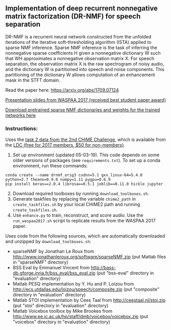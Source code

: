 ## Implementation of deep recurrent nonnegative matrix factorization (DR-NMF) for speech separation

DR-NMF is a recurrent neural network constructed from the unfolded iterations of the iterative soft-thresholding algorithm (ISTA) applied to sparse NMF inference. Sparse NMF inference is the task of inferring the nonnegative sparse coefficients H given a nonnegative dictionary W such that WH approximates a nonnegative observation matrix X. For speech separation, the observation matrix X is the raw spectrogram of noisy audio, and the dictionary W is partitioned into speech and noise components. This partitioning of the dictionary W allows computation of an enhancement mask in the STFT domain.

Read the paper here: https://arxiv.org/abs/1709.07124

[Presentation slides from WASPAA 2017 (received best student paper award)](https://www.dropbox.com/s/mib76xfwepuclwd/waspaa2017_drnmf.pdf?dl=0)

[Download pretrained sparse NMF dictionaries and weights for the trained networks here](https://www.dropbox.com/s/u8bsw5orkw2l73s/pretrained_models.zip?dl=1)

### Instructions:

Uses the [task 2 data from the 2nd CHiME Challenge](http://spandh.dcs.shef.ac.uk/chime_challenge/chime2013/chime2_task2.html), which is available from the [LDC (free for 2017 members, $50 for non-members)](https://catalog.ldc.upenn.edu/LDC2017S10).

1) Set up environment (updated 05-03-19). This code depends on some older versions of packages (see `requirements.txt`). To set up a conda environment, run these commands:
```
conda create --name drnmf_orig3 cudnn=5.1 gxx_linux-64=5.4.0 python=2.7 theano=0.9.0 numpy=1.11 pygpu=0.6.9
pip install keras==2.0.4 librosa==0.5.1 joblib==0.11.0 hickle jupyter
```
2) Download required toolboxes by running `download_toolboxes.sh`.
3) Generate taskfiles by replacing the variable `chime2_path` in `create_taskfiles.sh` by your local CHiME2 path and running `create_taskfiles.sh`.
4) Use `enhance.py` to train, reconstruct, and score audio. Use the `run_waspaa2017.sh` script to replicate results from the WASPAA 2017 paper.

Uses code from the following sources, which are automatically downloaded and unzipped by `download_toolboxes.sh`:
- sparseNMF by Jonathan Le Roux from http://www.jonathanleroux.org/software/sparseNMF.zip (put Matlab files in "sparseNMF" directory)
- BSS Eval by Emmanuel Vincent from http://bass-db.gforge.inria.fr/bss_eval/bss_eval.zip (put "bss-eval" directory in "evaluation" directory)
- Matlab PESQ implementation by Y. Hu and P. Loizou from http://ecs.utdallas.edu/loizou/speech/composite.zip (put "composite" directory in "evaluation" directory)
- Matlab STOI implementation by Cees Taal from http://ceestaal.nl/stoi.zip (put "stoi" directory in "evaluation" directory)
- Matlab Voicebox toolbox by Mike Brookes from http://www.ee.ic.ac.uk/hp/staff/dmb/voicebox/voicebox.zip (put "voicebox" directory in "evaluation" directory)
